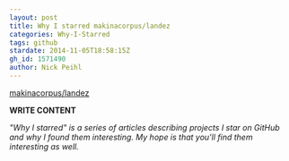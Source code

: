 ```yaml
---
layout: post
title: Why I starred makinacorpus/landez
categories: Why-I-Starred
tags: github
stardate: 2014-11-05T18:58:15Z
gh_id: 1571490
author: Nick Peihl
---
```


[makinacorpus/landez](https://github.com/makinacorpus/landez)

**WRITE CONTENT**

*"Why I starred" is a series of articles describing projects I star on GitHub and why I found them interesting. My hope is that you'll find them interesting as well.*

